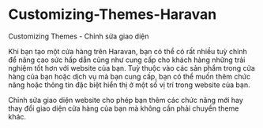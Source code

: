 # Customizing-Themes-Haravan
Customizing Themes - Chỉnh sửa giao diện

Khi bạn tạo một cửa hàng trên Haravan, bạn có thể có rất nhiều tuỳ chỉnh để nâng cao sức hấp dẫn cũng như cung cấp cho khách hàng những trải nghiệm tốt hơn với website của bạn. Tuỳ thuộc vào các sản phẩm trong cửa hàng của bạn hoặc dịch vụ mà bạn cung cấp, bạn có thể muốn thêm chức năng hoặc thông tin đặc biệt hiển thị ở một số vị trí trong website của bạn.

Chỉnh sửa giao diện website cho phép bạn thêm các chức năng mới hay thay đổi giao diện cửa hàng của bạn mà không cần phải chuyển theme khác.
